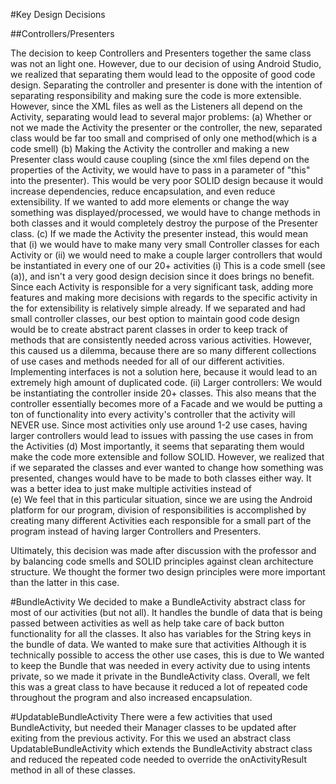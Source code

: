 #Key Design Decisions

##Controllers/Presenters

 The decision to keep Controllers and Presenters together the same class was not an light one. 
However, due to our decision of using Android Studio, we realized that separating them would lead 
to the opposite of good code design. Separating the controller and presenter is done with the 
intention of separating responsibility and making sure the code is more extensible.
However, since the XML files as well as the Listeners all depend on the Activity, 
separating would lead to several major problems:
    (a) Whether or not we made the Activity the presenter or the controller, the new, separated class
    would be far too small and comprised of only one method(which is a code smell)
    (b) Making the Activity the controller and making a new Presenter class would cause coupling 
    (since the xml files depend on the properties of the Activity, we would have to pass in a 
    parameter of "this" into the presenter). This would be very poor SOLID design because it would
    increase dependencies, reduce encapsulation, and even reduce extensibility. If we wanted
    to add more elements or change the way something was displayed/processed, we would have to 
    change methods in both classes and it would completely destroy the purpose of the Presenter class.
    (c) If we made the Activity the presenter instead, this would mean that (i) we would have to
    make many very small Controller classes for each Activity or (ii) we would need to make a couple 
    larger controllers that would be instantiated in every one of our 20+ activities
        (i) This is a code smell (see (a)), and isn't a very good design decision since it
        does brings no benefit. Since each Activity is responsible for a very significant task,
        adding more features and making more decisions with regards to the specific activity in the
        for extensibility is relatively simple already. If we separated and had small controller 
        classes, our best option to maintain good code design would be to create abstract parent 
        classes in order to keep track of methods that are consistently needed across various 
        activities. However, this caused us a dilemma, because there are so many different collections
        of use cases and methods needed for all of our different activities. Implementing interfaces
        is not a solution here, because it would lead to an extremely high amount of duplicated code.
        (ii) Larger controllers: We would be instantiating the controller inside 20+ classes.
         This also means that the controller essentially becomes more of a Facade and we would be
         putting a ton of functionality into every activity's controller that the activity will 
         NEVER use. Since most activities only use around 1-2 use cases, having larger 
         controllers would lead to issues with passing the use cases in from the Activities
    (d) Most importantly, it seems that separating them would make the code more extensible and
    follow SOLID. However, we realized that if we separated the classes and ever wanted to change
    how something was presented, changes would have to be made to both classes either way. It was
    a better idea to just make multiple activities instead of  
    (e) We feel that in this particular situation, since we are using the Android platform for our
    program, division of responsibilities is accomplished by creating many different Activities
    each responsible for a small part of the program instead of having larger Controllers and 
    Presenters.
    
Ultimately, this decision was made after discussion with the professor and by balancing code smells 
and SOLID principles against clean architecture structure. We thought the former two design principles
 were more important than the latter in this case.
 
 #BundleActivity
 We decided to make a BundleActivity abstract class for most of our activities (but not all). It
 handles the bundle of data that is being passed between activities as well as help take care of 
 back button functionality for all the classes. It also has variables for the String keys in the 
 bundle of data. We wanted to make sure that activities 
 Although it is technically possible to access the other use cases, this is due to 
 We wanted to keep the Bundle that was needed
 in every activity due to using intents private, so we made it private in the BundleActivity class.
 Overall, we felt this was a great class to have because it reduced a lot of repeated code throughout
 the program and also increased encapsulation.
 
 #UpdatableBundleActivity
 There were a few activities that used BundleActivity, but needed their Manager classes to be 
 updated after exiting from the previous activity. For this we used an abstract class UpdatableBundleActivity
 which extends the BundleActivity abstract class and reduced the repeated code needed to override
 the onActivityResult method in all of these classes.